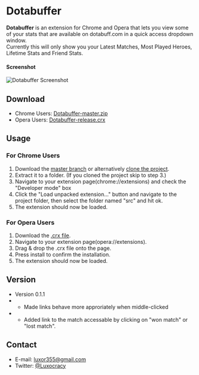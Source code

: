 Dotabuffer
==========
**Dotabuffer** is an extension for Chrome and Opera that lets you view some of your stats that are available on dotabuff.com in a quick access dropdown window.  
Currently this will only show you your Latest Matches, Most Played Heroes, Lifetime Stats and Friend Stats.

#### Screenshot
![Dotabuffer Screenshot](http://i.imgur.com/9TFbpbu.png "Dotabuffer Dropdown Screenshot")

## Download
* Chrome Users: [Dotabuffer-master.zip](https://github.com/luxocracy/dotabuffer/archive/master.zip)
* Opera Users: [Dotabuffer-release.crx](https://github.com/Luxocracy/Dotabuffer/blob/master/Dotabuffer-release.crx?raw=true)

## Usage
### For Chrome Users
1. Download the [master branch](https://github.com/luxocracy/dotabuffer/archive/master.zip) or alternatively [clone the project](github-windows://openRepo/https://github.com/Luxocracy/Dotabuffer).
2. Extract it to a folder. (If you cloned the project skip to step 3.)
3. Navigate to your extension page(chrome://extensions) and check the "Developer mode" box
4. Click the "Load unpacked extension..." button and navigate to the project folder, then select the folder named "src" and hit ok.
5. The extension should now be loaded.

### For Opera Users
1. Download the [.crx file](https://github.com/Luxocracy/Dotabuffer/blob/master/Dotabuffer%20-release.crx?raw=true).
2. Navigate to your extension page(opera://extensions).
3. Drag & drop the .crx file onto the page.
4. Press install to confirm the installation.  
5. The extension should now be loaded.

## Version 
* Version 0.1.1
* - Made links behave more approriately when middle-clicked
* - Added link to the match accessable by clicking on "won match" or "lost match".

## Contact
* E-mail: luxor355@gmail.com
* Twitter: [@Luxocracy](https://twitter.com/luxocracy "Luxocracy on twitter")
